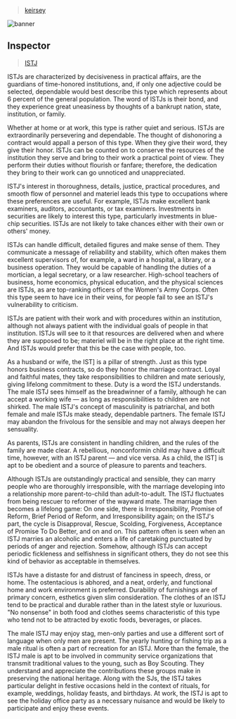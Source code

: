 > [keirsey](../)

![banner](/mbti/photos/banner.png)

## Inspector

> [ISTJ](/mbti/types/istj)

ISTJs are characterized by decisiveness in practical affairs, are the guardians of time-honored institutions, and, if only one adjective could be selected, dependable would best describe this type which represents about 6 percent of the general population. The word of ISTJs is their bond, and they experience great uneasiness by thoughts of a bankrupt nation, state, institution, or family.

Whether at home or at work, this type is rather quiet and serious. ISTJs are extraordinarily persevering and dependable. The thought of dishonoring a contract would appall a person of this type. When they give their word, they give their honor. ISTJs can be counted on to conserve the resources of the institution they serve and bring to their work a practical point of view. They perform their duties without flourish or fanfare; therefore, the dedication they bring to their work can go unnoticed and unappreciated.

ISTJ's interest in thoroughness, details, justice, practical procedures, and smooth flow of personnel and materiel leads this type to occupations where these preferences are useful. For example, ISTJs make excellent bank examiners, auditors, accountants, or tax examiners. Investments in securities are likely to interest this type, particularly investments in blue-chip securities. ISTJs are not likely to take chances either with their own or others' money.

ISTJs can handle difficult, detailed figures and make sense of them. They communicate a message of reliability and stability, which often makes them excellent supervisors of, for example, a ward in a hospital, a library, or a business operation. They would be capable of handling the duties of a mortician, a legal secretary, or a law researcher. High-school teachers of business, home economics, physical education, and the physical sciences are ISTJs, as are top-ranking officers of the Women's Army Corps. Often this type seem to have ice in their veins, for people fail to see an ISTJ's vulnerability to criticism.

ISTJs are patient with their work and with procedures within an institution, although not always patient with the individual goals of people in that institution. ISTJs will see to it that resources are delivered when and where they are supposed to be; materiel will be in the right place at the right time. And ISTJs would prefer that this be the case with people, too.

As a husband or wife, the IST] is a pillar of strength. Just as this type honors business contracts, so do they honor the marriage contract. Loyal and faithful mates, they take responsibilities to children and mate seriously, giving lifelong commitment to these. Duty is a word the ISTJ understands. The male ISTJ sees himself as the breadwinner of a family, although he can accept a working wife — as long as responsibilities to children are not shirked. The male ISTJ's concept of masculinity is patriarchal, and both female and male ISTJs make steady, dependable partners. The female ISTJ may abandon the frivolous for the sensible and may not always deepen her sensuality.

As parents, ISTJs are consistent in handling children, and the rules of the family are made clear. A rebellious, nonconformin child may have a difficult time, however, with an ISTJ parent — and vice versa. As a child, the IST] is apt to be obedient and a source of pleasure to parents and teachers.

Although ISTJs are outstandingly practical and sensible, they can marry people who are thoroughly irresponsible, with the marriage developing into a relationship more parent-to-child than adult-to-adult. The ISTJ fluctuates from being rescuer to reformer of the wayward mate. The marriage then becomes a lifelong game: On one side, there is Irresponsibility, Promise of Reform, Brief Period of Reform, and Irresponsibility again; on the ISTJ's part, the cycle is Disapproval, Rescue, Scolding, Forgiveness, Acceptance of Promise To Do Better, and on and on. This pattern often is seen when an ISTJ marries an alcoholic and enters a life of caretaking punctuated by periods of anger and rejection. Somehow, although ISTJs can accept periodic fickleness and selfishness in significant others, they do not see this kind of behavior as acceptable in themselves.

ISTJs have a distaste for and distrust of fanciness in speech, dress, or home. The ostentacious is abhored, and a neat, orderly, and functional home and work environment is preferred. Durability of furnishings are of primary concern, esthetics given slim consideration. The clothes of an ISTJ tend to be practical and durable rather than in the latest style or luxurious. "No nonsense" in both food and clothes seems characteristic of this type who tend not to be attracted by exotic foods, beverages, or places.

The male ISTJ may enjoy stag, men-only parties and use a different sort of language when only men are present. The yearly hunting or fishing trip as a male ritual is often a part of recreation for an ISTJ. More than the female, the ISTJ male is apt to be involved in community service organizations that transmit traditional values to the young, such as Boy Scouting. They understand and appreciate the contributions these groups make in preserving the national heritage. Along with the SJs, the ISTJ takes particular delight in festive occasions held in the context of rituals, for example, weddings, holiday feasts, and birthdays. At work, the ISTJ is apt to see the holiday office party as a necessary nuisance and would be likely to participate and enjoy these events.

